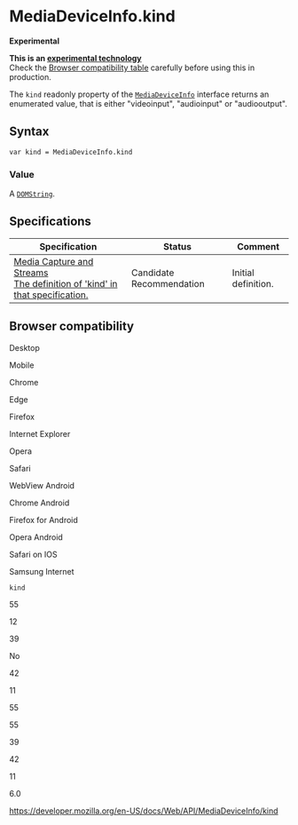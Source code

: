 # MediaDeviceInfo.kind

**Experimental**

**This is an [experimental technology](https://developer.mozilla.org/en-US/docs/MDN/Guidelines/Conventions_definitions#experimental)**  
Check the [Browser compatibility table](#browser_compatibility) carefully before using this in production.

The `kind` readonly property of the [`MediaDeviceInfo`](../mediadeviceinfo) interface returns an enumerated value, that is either "videoinput", "audioinput" or "audiooutput".

## Syntax

    var kind = MediaDeviceInfo.kind

### Value

A [`DOMString`](../domstring).

## Specifications

<table><thead><tr class="header"><th>Specification</th><th>Status</th><th>Comment</th></tr></thead><tbody><tr class="odd"><td><a href="https://w3c.github.io/mediacapture-main/#dom-mediadeviceinfo-kind">Media Capture and Streams<br />
<span class="small">The definition of 'kind' in that specification.</span></a></td><td><span class="spec-cr">Candidate Recommendation</span></td><td>Initial definition.</td></tr></tbody></table>

## Browser compatibility

Desktop

Mobile

Chrome

Edge

Firefox

Internet Explorer

Opera

Safari

WebView Android

Chrome Android

Firefox for Android

Opera Android

Safari on IOS

Samsung Internet

`kind`

55

12

39

No

42

11

55

55

39

42

11

6.0

<a href="https://developer.mozilla.org/en-US/docs/Web/API/MediaDeviceInfo/kind" class="_attribution-link">https://developer.mozilla.org/en-US/docs/Web/API/MediaDeviceInfo/kind</a>
